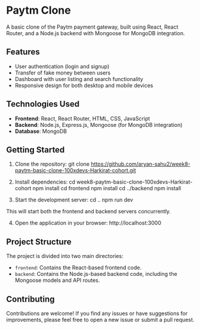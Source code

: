 # Paytm Clone

A basic clone of the Paytm payment gateway, built using React, React Router, and a Node.js backend with Mongoose for MongoDB integration.

## Features

- User authentication (login and signup)
- Transfer of fake money between users
- Dashboard with user listing and search functionality
- Responsive design for both desktop and mobile devices

## Technologies Used

- **Frontend**: React, React Router, HTML, CSS, JavaScript
- **Backend**: Node.js, Express.js, Mongoose (for MongoDB integration)
- **Database**: MongoDB

## Getting Started

1. Clone the repository:
git clone https://github.com/aryan-sahu2/week8-paytm-basic-clone-100xdevs-Harkirat-cohort.git


2. Install dependencies:
cd week8-paytm-basic-clone-100xdevs-Harkirat-cohort
npm install
cd frontend
npm install
cd ../backend
npm install


3. Start the development server:
cd ..
npm run dev


This will start both the frontend and backend servers concurrently.

4. Open the application in your browser:
http://localhost:3000


## Project Structure

The project is divided into two main directories:

- `frontend`: Contains the React-based frontend code.
- `backend`: Contains the Node.js-based backend code, including the Mongoose models and API routes.

## Contributing

Contributions are welcome! If you find any issues or have suggestions for improvements, please feel free to open a new issue or submit a pull request.




